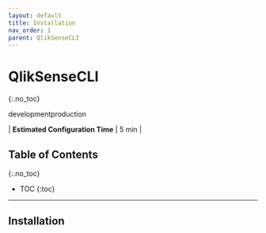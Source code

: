 ```yaml
---
layout: default
title: Installation
nav_order: 1
parent: QlikSenseCLI
---
```


# QlikSenseCLI
{:.no_toc}

<span class="label dev">development</span><span class="label prod">production</span>

| <i class="far fa-clock fa-sm"></i> **Estimated Configuration Time**   | 5 min  |

## Table of Contents
{:.no_toc}

* TOC
{:toc}

-------------------------

## Installation
